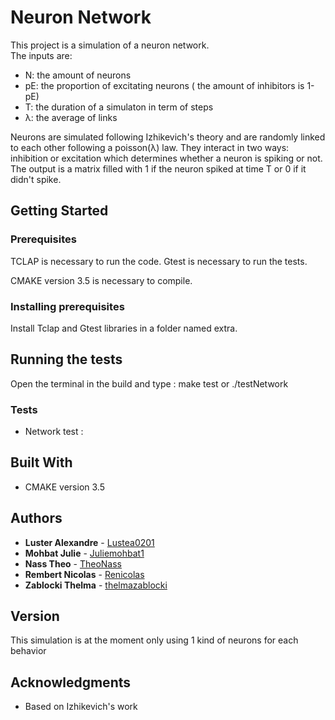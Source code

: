 # Neuron Network

This project is a simulation of a neuron network.  
The inputs are:
* N: the amount of neurons
* pE: the proportion of excitating neurons ( the amount of inhibitors is 1-pE)
* T: the duration of a simulaton in term of steps
* λ: the average of links 

Neurons are simulated following Izhikevich's theory and are randomly linked to each other following a poisson(λ) law.
They interact in two ways: inhibition or excitation which determines whether a neuron is spiking or not. The output is a matrix filled with 1 if the neuron spiked at time T or 0 if it didn't spike.

## Getting Started


### Prerequisites

TCLAP is necessary to run the code.
Gtest is necessary to run the tests.

CMAKE version 3.5 is necessary to compile.

### Installing prerequisites

Install Tclap and Gtest libraries in a folder named extra.

## Running the tests

Open the terminal in the build and type : make test or ./testNetwork

### Tests 
* Network test :


## Built With

* CMAKE version 3.5 



## Authors
* **Luster Alexandre** - [Lustea0201](https://github.com/lustea0201)
* **Mohbat Julie** - [Juliemohbat1](https://github.com/juliemohbat1)
* **Nass Theo** - [TheoNass](https://github.com/theonass)
* **Rembert Nicolas** - [Renicolas](https://github.com/Renicolas)
* **Zablocki Thelma** - [thelmazablocki](https://github.com/thelmazablocki)


## Version

This simulation is at the moment only using 1 kind of neurons for each behavior



## Acknowledgments

* Based on Izhikevich's work

